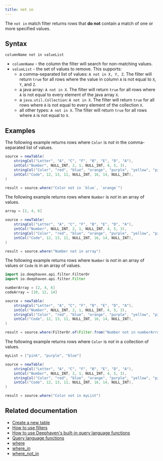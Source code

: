 ```yaml
---
title: not in
---
```


The `not in` match filter returns rows that **do not** contain a match of one or more specified values.

## Syntax

```
columnName not in valueList
```

- `columnName` - the column the filter will search for non-matching values.
- `valueList` - the set of values to remove. This supports:
  - a comma-separated list of values: `A not in X, Y, Z`. The filter will return `true` for all rows where the value in column `A` is not equal to `X`, `Y`, and `Z`.
  - a java array: `A not in X`. The filter will return `true` for all rows where `A` is not equal to every element of the java array `X`.
  - a `java.util.Collection`: `A not in X`. The filter will return `true` for all rows where `A` is not equal to every element of the collection `X`.
  - all other types: `A not in X`. The filter will return `true` for all rows where `A` is not equal to `X`.

## Examples

The following example returns rows where `Color` is _not_ in the comma-separated list of values.

```groovy order=source,result
source = newTable(
    stringCol("Letter", "A", "C", "F", "B", "E", "D", "A"),
    intCol("Number", NULL_INT, 2, 1, NULL_INT, 4, 5, 3),
    stringCol("Color", "red", "blue", "orange", "purple", "yellow", "pink", "blue"),
    intCol("Code", 12, 13, 11, NULL_INT, 16, 14, NULL_INT),
)

result = source.where("Color not in `blue`, `orange`")
```

The following example returns rows where `Number` is _not_ in an array of values.

```groovy order=source,result
array = [2, 4, 6]

source = newTable(
    stringCol("Letter", "A", "C", "F", "B", "E", "D", "A"),
    intCol("Number", NULL_INT, 2, 1, NULL_INT, 4, 5, 3),
    stringCol("Color", "red", "blue", "orange", "purple", "yellow", "pink", "blue"),
    intCol("Code", 12, 13, 11, NULL_INT, 16, 14, NULL_INT),
)

result = source.where("Number not in array")
```

The following example returns rows where `Number` is _not_ in an array of values _or_ `Code` is in an array of values.

```groovy order=source,result
import io.deephaven.api.filter.FilterOr
import io.deephaven.api.filter.Filter

numberArray = [2, 4, 6]
codeArray = [10, 12, 14]

source = newTable(
    stringCol("Letter", "A", "C", "F", "B", "E", "D", "A"),
    intCol("Number", NULL_INT, 2, 1, NULL_INT, 4, 5, 3),
    stringCol("Color", "red", "blue", "orange", "purple", "yellow", "pink", "blue"),
    intCol("Code", 12, 13, 11, NULL_INT, 16, 14, NULL_INT),
)

result = source.where(FilterOr.of(Filter.from("Number not in numberArray", "Code in codeArray")))
```

The following example returns rows where `Color` is _not_ in a collection of values.

```groovy order=source,result
myList = ["pink", "purple", "blue"]

source = newTable(
    stringCol("Letter", "A", "C", "F", "B", "E", "D", "A"),
    intCol("Number", NULL_INT, 2, 1, NULL_INT, 4, 5, 3),
    stringCol("Color", "red", "blue", "orange", "purple", "yellow", "pink", "blue"),
    intCol("Code", 12, 13, 11, NULL_INT, 16, 14, NULL_INT),
)

result = source.where("Color not in myList")
```

## Related documentation

- [Create a new table](../../../how-to-guides/new-and-empty-table.md#newtable)
- [How to use filters](../../../how-to-guides/filters.md)
- [How to use Deephaven's built-in query language functions](../../../how-to-guides/built-in-functions.md)
- [Query language functions](../query-library/query-language-function-reference.md)
- [where](../../table-operations/filter/where.md)
- [where_in](../../table-operations/filter/where-in.md)
- [where_not_in](../../table-operations/filter/where-not-in.md)
